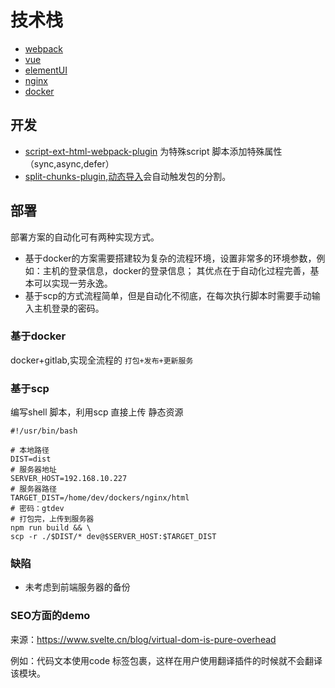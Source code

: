 # 技术栈
- [webpack](https://webpack.docschina.org/)
- [vue](https://vuejs.org/)
- [elementUI](https://element.eleme.cn/#/zh-CN)
- [nginx](https://docs.nginx.com/)
- [docker](https://docs.docker.com/)
## 开发
- [script-ext-html-webpack-plugin](https://www.npmjs.com/package/script-ext-html-webpack-plugin) 为特殊script 脚本添加特殊属性（sync,async,defer）
- [split-chunks-plugin](https://webpack.docschina.org/plugins/split-chunks-plugin/),[动态导入](https://webpack.docschina.org/guides/code-splitting/#entry-points)会自动触发包的分割。

## 部署
部署方案的自动化可有两种实现方式。
- 基于docker的方案需要搭建较为复杂的流程环境，设置非常多的环境参数，例如：主机的登录信息，docker的登录信息；
其优点在于自动化过程完善，基本可以实现一劳永逸。
- 基于scp的方式流程简单，但是自动化不彻底，在每次执行脚本时需要手动输入主机登录的密码。

### 基于docker
docker+gitlab,实现全流程的 `打包+发布+更新服务`
### 基于scp
编写shell 脚本，利用scp 直接上传 静态资源
```shell
#!/usr/bin/bash

# 本地路径
DIST=dist
# 服务器地址
SERVER_HOST=192.168.10.227
# 服务器路径
TARGET_DIST=/home/dev/dockers/nginx/html
# 密码：gtdev
# 打包完，上传到服务器
npm run build && \
scp -r ./$DIST/* dev@$SERVER_HOST:$TARGET_DIST
```

### 缺陷
- 未考虑到前端服务器的备份


### SEO方面的demo
来源：https://www.svelte.cn/blog/virtual-dom-is-pure-overhead

例如：代码文本使用code 标签包裹，这样在用户使用翻译插件的时候就不会翻译该模块。
